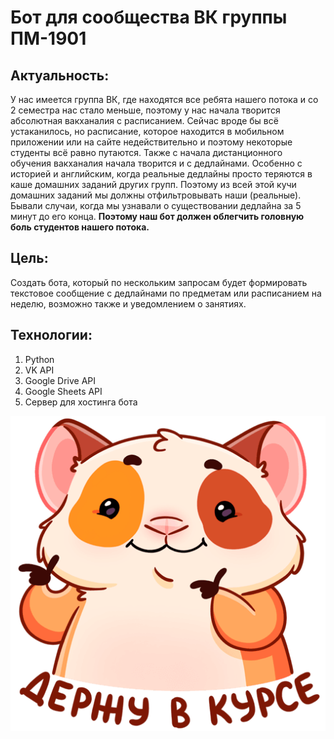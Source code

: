 # Бот для сообщества ВК группы ПМ-1901

## Актуальность: 
У нас имеется группа ВК, где находятся все ребята нашего потока и со 2 семестра нас стало меньше, поэтому у нас начала творится абсолютная вакханалия с расписанием. Сейчас вроде бы всё устаканилось, но расписание, которое находится в мобильном приложении или на сайте недействительно и поэтому некоторые студенты всё равно путаются. Также с начала дистанционного обучения вакханалия начала творится и с дедлайнами. Особенно с историей и английским, когда реальные дедлайны просто теряются в каше домашних заданий других групп.
Поэтому из всей этой кучи домашних заданий мы должны отфильтровывать наши (реальные). Бывали случаи, когда мы узнавали о существовании дедлайна за 5 минут до его конца.
**Поэтому наш бот должен облегчить головную боль студентов нашего потока.**

## Цель:
Cоздать бота, который по нескольким запросам будет формировать текстовое сообщение с дедлайнами по предметам или расписанием на неделю, возможно также и уведомлением о занятиях.

## Технологии:
1. Python
1. VK API
1. Google Drive API
1. Google Sheets API
1. Сервер для хостинга бота

![GitHub Logo](level.png)
